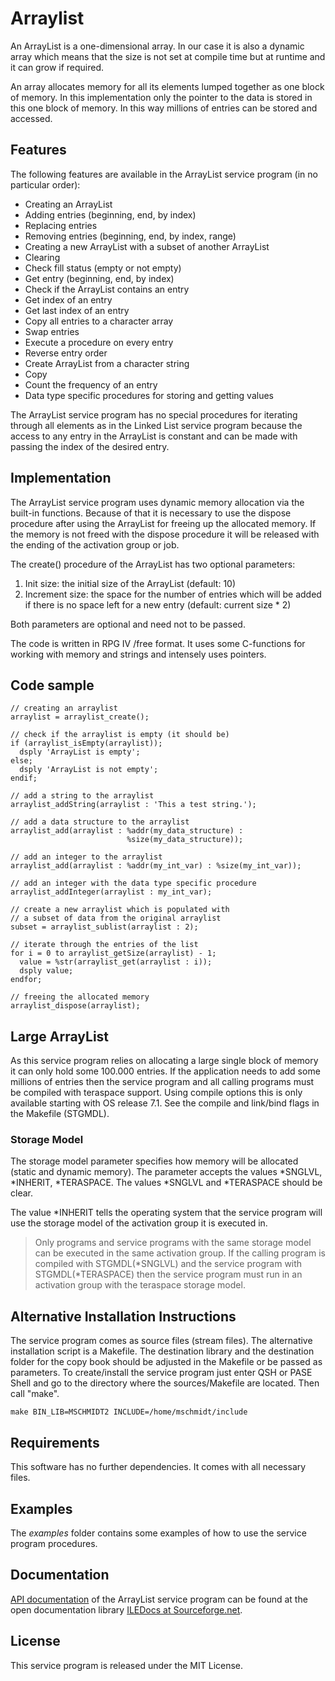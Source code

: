 # Arraylist

An ArrayList is a one-dimensional array. In our case it is also a dynamic array
which means that the size is not set at compile time but at runtime and it can 
grow if required.

An array allocates memory for all its elements lumped together as one 
block of memory. In this implementation only the pointer to the data is 
stored in this one block of memory. In this way millions of entries can be 
stored and accessed.

## Features

The following features are available in the ArrayList service program
(in no particular order):

- Creating an ArrayList
- Adding entries (beginning, end, by index)
- Replacing entries
- Removing entries (beginning, end, by index, range)
- Creating a new ArrayList with a subset of another ArrayList
- Clearing
- Check fill status (empty or not empty)
- Get entry (beginning, end, by index)
- Check if the ArrayList contains an entry
- Get index of an entry
- Get last index of an entry
- Copy all entries to a character array
- Swap entries
- Execute a procedure on every entry
- Reverse entry order
- Create ArrayList from a character string
- Copy
- Count the frequency of an entry
- Data type specific procedures for storing and getting values

The ArrayList service program has no special procedures for iterating through
all elements as in the Linked List service program because the access to any 
entry in the ArrayList is constant and can be made with passing the index of 
the desired	entry.

## Implementation
			
The ArrayList service program uses dynamic memory allocation via the 
built-in functions. Because of that it is necessary to use the dispose 
procedure after using the ArrayList for freeing up the allocated memory. 
If the memory is not freed with the dispose procedure it will be released 
with the ending of the activation group or job.

The create() procedure of the ArrayList has two optional parameters:

1. Init size: the initial size of the ArrayList (default: 10)
2. Increment size: the space for the number of entries which will be added if there is no space left for a new entry (default: current size * 2)

Both parameters are optional and need not to be passed.

The code is written in RPG IV /free format. It uses some C-functions
for working with memory and strings and intensely uses pointers.

## Code sample

```
// creating an arraylist
arraylist = arraylist_create();

// check if the arraylist is empty (it should be)
if (arraylist_isEmpty(arraylist));
  dsply 'ArrayList is empty';
else;
  dsply 'ArrayList is not empty';
endif;

// add a string to the arraylist
arraylist_addString(arraylist : 'This a test string.');

// add a data structure to the arraylist
arraylist_add(arraylist : %addr(my_data_structure) : 
                          %size(my_data_structure));

// add an integer to the arraylist
arraylist_add(arraylist : %addr(my_int_var) : %size(my_int_var));

// add an integer with the data type specific procedure
arraylist_addInteger(arraylist : my_int_var);

// create a new arraylist which is populated with 
// a subset of data from the original arraylist
subset = arraylist_sublist(arraylist : 2);

// iterate through the entries of the list
for i = 0 to arraylist_getSize(arraylist) - 1;
  value = %str(arraylist_get(arraylist : i));
  dsply value;
endfor;

// freeing the allocated memory
arraylist_dispose(arraylist);
```

## Large ArrayList

As this service program relies on allocating a large single block of 
memory it can only hold some 100.000 entries. If the application needs to
add some millions of entries then the service program and all calling programs
must be compiled with teraspace support. Using compile options this is only
available starting with OS release 7.1. See the compile and link/bind flags 
in the Makefile (STGMDL). 

### Storage Model

The storage model parameter specifies how memory will be allocated
(static and dynamic memory). The parameter accepts the values *SNGLVL, 
*INHERIT, *TERASPACE. The values *SNGLVL and *TERASPACE should be clear.

The value *INHERIT tells the operating system that the service program will
use the storage model of the activation group it is executed in.

> Only programs and  service programs with the same storage model can be 
> executed in the same activation group. If the calling program is compiled
> with STGMDL(*SNGLVL) and the service program with STGMDL(*TERASPACE) then
> the service program must run in an activation group with the teraspace 
> storage model.

## Alternative Installation Instructions

The service program comes as source files (stream files). The alternative installation script is a Makefile. The destination library and the
destination folder for the copy book should be adjusted in the Makefile or 
be passed as parameters. To create/install the service program just enter 
QSH or PASE Shell and go to the directory where the sources/Makefile are 
located. Then call "make".

    make BIN_LIB=MSCHMIDT2 INCLUDE=/home/mschmidt/include

## Requirements

This software has no further dependencies. It comes with all necessary files.

## Examples
The _examples_ folder contains some examples of how to use the service program procedures.

## Documentation
[API documentation](http://iledocs.sourceforge.net/docs/index.php?program=/QSYS.LIB/SCHMIDTM.LIB/QRPGLESRC.FILE/ARRAYLIST.MBR)
of the ArrayList service program can be found at the open documentation
library [ILEDocs at Sourceforge.net](http://iledocs.sourceforge.net).

## License

This service program is released under the MIT License.
